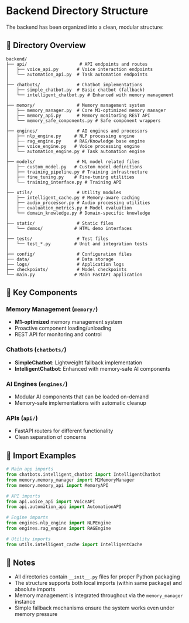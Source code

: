 # Backend Directory Structure

The backend has been organized into a clean, modular structure:

## 📁 Directory Overview

```
backend/
├── api/                    # API endpoints and routes
│   ├── voice_api.py       # Voice interaction endpoints
│   └── automation_api.py  # Task automation endpoints
│
├── chatbots/              # Chatbot implementations
│   ├── simple_chatbot.py  # Basic chatbot (fallback)
│   └── intelligent_chatbot.py # Enhanced with memory management
│
├── memory/                # Memory management system
│   ├── memory_manager.py  # Core M1-optimized memory manager
│   ├── memory_api.py      # Memory monitoring REST API
│   └── memory_safe_components.py # Safe component wrappers
│
├── engines/               # AI engines and processors
│   ├── nlp_engine.py     # NLP processing engine
│   ├── rag_engine.py     # RAG/Knowledge base engine
│   ├── voice_engine.py   # Voice processing engine
│   └── automation_engine.py # Task automation engine
│
├── models/                # ML model related files
│   ├── custom_model.py   # Custom model definitions
│   ├── training_pipeline.py # Training infrastructure
│   ├── fine_tuning.py    # Fine-tuning utilities
│   └── training_interface.py # Training API
│
├── utils/                 # Utility modules
│   ├── intelligent_cache.py # Memory-aware caching
│   ├── audio_processor.py # Audio processing utilities
│   ├── evaluation_metrics.py # Model evaluation
│   └── domain_knowledge.py # Domain-specific knowledge
│
├── static/                # Static files
│   └── demos/            # HTML demo interfaces
│
├── tests/                 # Test files
│   └── test_*.py         # Unit and integration tests
│
├── config/                # Configuration files
├── data/                  # Data storage
├── logs/                  # Application logs
├── checkpoints/           # Model checkpoints
└── main.py               # Main FastAPI application

```

## 🔑 Key Components

### Memory Management (`memory/`)
- **M1-optimized** memory management system
- Proactive component loading/unloading
- REST API for monitoring and control

### Chatbots (`chatbots/`)
- **SimpleChatbot**: Lightweight fallback implementation
- **IntelligentChatbot**: Enhanced with memory-safe AI components

### AI Engines (`engines/`)
- Modular AI components that can be loaded on-demand
- Memory-safe implementations with automatic cleanup

### APIs (`api/`)
- FastAPI routers for different functionality
- Clean separation of concerns

## 🚀 Import Examples

```python
# Main app imports
from chatbots.intelligent_chatbot import IntelligentChatbot
from memory.memory_manager import M1MemoryManager
from memory.memory_api import MemoryAPI

# API imports
from api.voice_api import VoiceAPI
from api.automation_api import AutomationAPI

# Engine imports
from engines.nlp_engine import NLPEngine
from engines.rag_engine import RAGEngine

# Utility imports
from utils.intelligent_cache import IntelligentCache
```

## 📝 Notes

- All directories contain `__init__.py` files for proper Python packaging
- The structure supports both local imports (within same package) and absolute imports
- Memory management is integrated throughout via the `memory_manager` instance
- Simple fallback mechanisms ensure the system works even under memory pressure